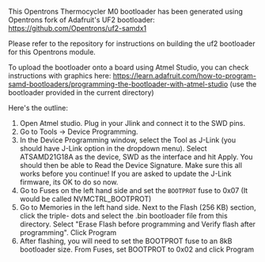 This Opentrons Thermocycler M0 bootloader has been generated using Opentrons fork of Adafruit's UF2 bootloader: https://github.com/Opentrons/uf2-samdx1

Please refer to the repository for instructions on building the uf2 bootloader for this Opentrons module.

To upload the bootloader onto a board using Atmel Studio, you can check instructions with graphics here: https://learn.adafruit.com/how-to-program-samd-bootloaders/programming-the-bootloader-with-atmel-studio (use the bootloader provided in the current directory)

Here's the outline:
1. Open Atmel studio. Plug in your Jlink and connect it to the SWD pins.
2. Go to Tools -> Device Programming.
3. In the Device Programming window, select the Tool as J-Link (you should have J-Link option
  in the dropdown menu). Select ATSAMD21G18A as the device, SWD as the interface and hit Apply.
  You should then be able to Read the Device Signature. Make sure this all works before you continue!
  If you are asked to update the J-Link firmware, its OK to do so now.
4. Go to Fuses on the left hand side and set the `BOOTPROT` fuse to 0x07 (It would be called
  NVMCTRL_BOOTPROT)
5. Go to Memories in the left hand side. Next to the Flash (256 KB) section, click the triple-
  dots and select the .bin bootloader file from this directory. Select "Erase Flash before programming and Verify flash after programming". Click Program
6. After flashing, you will need to set the BOOTPROT fuse to an 8kB bootloader size.
  From Fuses, set BOOTPROT to 0x02 and click Program
